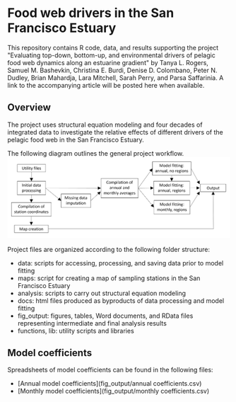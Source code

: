 # Food web drivers in the San Francisco Estuary

This repository contains R code, data, and results supporting the project "Evaluating 
top-down, bottom-up, and environmental drivers of pelagic food web dynamics along an 
estuarine gradient" by Tanya L. Rogers, Samuel M. Bashevkin, Christina E. Burdi, 
Denise D. Colombano, Peter N. Dudley, Brian Mahardja, Lara Mitchell, Sarah Perry, and 
Parsa Saffarinia. A link to the accompanying article will be posted here when available.

## Overview

The project uses structural equation modeling and four decades of integrated data 
to investigate the relative effects of different drivers of the pelagic food web in the 
San Francisco Estuary. 

The following diagram outlines the general project workflow. 
<img src="project_flowchart.png" />

Project files are organized according to the following folder structure:
* data: scripts for accessing, processing, and saving data prior to model fitting
*	maps: script for creating a map of sampling stations in the San Francisco Estuary
*	analysis: scripts to carry out structural equation modeling
*	docs: html files produced as byproducts of data processing and model fitting
*	fig_output: figures, tables, Word documents, and RData files representing 
intermediate and final analysis results
*	functions, lib: utility scripts and libraries

## Model coefficients

Spreadsheets of model coefficients can be found in the following files:

* [Annual model coefficients](fig_output/annual coefficients.csv)
* [Monthly model coefficients](fig_output/monthly coefficients.csv)

